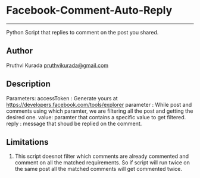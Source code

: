 # Facebook-Comment-Auto-Reply
--------------------------------
Python Script that replies to comment on the post you shared.

Author
--------------------------------
Pruthvi Kurada pruthvikurada@gmail.com

Description
--------------------------------

  Parameters:
    accessToken : Generate yours at https://developers.facebook.com/tools/explorer
    parameter : While post and comments using which paramter, we are filtering all the post and getting the desired one.
    value: paramter that contains a specific value to get filtered.
    reply : message that shoud be replied on the comment.

Limitations
--------------------------------

1. This script doesnot filter which comments are already commented and comment on all the matched requirements. So if script will run twice on the same post all the matched comments will get commented twice.


